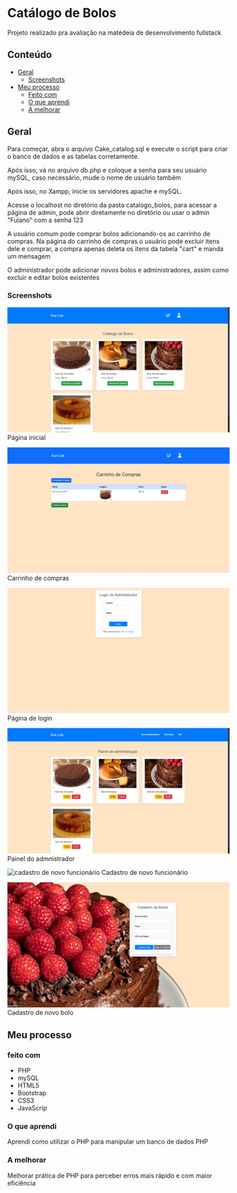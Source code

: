 # Catálogo de Bolos

Projeto realizado pra avaliação na matédeia de desenvolvimento fullstack

## Conteúdo

- [Geral](#geral)
  - [Screenshots](#screenshots)
- [Meu processo](#meu-processo)
  - [Feito com](#feito-com)
  - [O que aprendi](#o-que-aprendi)
  - [A melhorar](#a-melhorar)

## Geral

Para começar, abra o arquivo Cake_catalog.sql e execute o script para criar o banco de dados e as tabelas corretamente.

Após isso, vá no arquivo db.php e coloque a senha para seu usuário mySQL, caso necessário, mude o nome de usuário também

Após isso, no Xampp, inicie os servidores apache e mySQL.

Acesse o localhost no diretório da pasta catalogo_bolos, para acessar a página de admin, pode abrir diretamente no diretório ou usar o admin "Fulano" com a senha 123

A usuário comum pode comprar bolos adicionando-os ao carrinho de compras. Na página do carrinho de compras o usuário pode excluir itens dele e comprar, a compra apenas deleta os itens da tabela "cart" e manda um mensagem

O administrador pode adicionar novos bolos e administradores, assim como excluir e editar bolos existentes

### Screenshots


![index](./screenshots/index.png)
Página inicial


![carrinho de compras](./screenshots/carrinho-de-compras.png)
Carrinho de compras

![login](./screenshots/login.png)
Página de login

![painel do admnistrador](./screenshots/painel-de-administrador.png)
Painel do admnistrador


![cadastro de novo funcionário](./screenshots/cadastro-de-funcionário.png)
Cadastro de novo funcionário


![cadastro de bolo](./screenshots/cadastro-de-bolo.png)
Cadastro de novo bolo

## Meu processo

### feito com

- PHP
- mySQL
- HTML5
- Bootstrap
- CSS3
- JavaScrip


### O que aprendi

Aprendi como utilizar o PHP para manipular um banco de dados PHP

### A melhorar

Melhorar prática de PHP para perceber erros mais rápido e com maior eficiência
